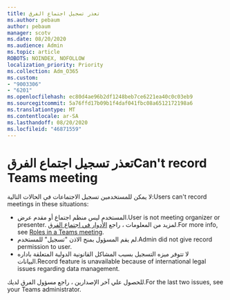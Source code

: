 ```yaml
---
title: تعذر تسجيل اجتماع الفرق
ms.author: pebaum
author: pebaum
manager: scotv
ms.date: 08/20/2020
ms.audience: Admin
ms.topic: article
ROBOTS: NOINDEX, NOFOLLOW
localization_priority: Priority
ms.collection: Adm_O365
ms.custom:
- "9003306"
- "6201"
ms.openlocfilehash: ec80d4ae96b2df1248beb7ce6221ea40c0c03eb9
ms.sourcegitcommit: 5a76ffd17b09b1f4daf041fbc08a6512172198a6
ms.translationtype: MT
ms.contentlocale: ar-SA
ms.lasthandoff: 08/20/2020
ms.locfileid: "46871559"
---
```

# <a name="cant-record-teams-meeting"></a><span data-ttu-id="afb49-102">تعذر تسجيل اجتماع الفرق</span><span class="sxs-lookup"><span data-stu-id="afb49-102">Can't record Teams meeting</span></span>

<span data-ttu-id="afb49-103">لا يمكن للمستخدمين تسجيل الاجتماعات في الحالات التالية:</span><span class="sxs-lookup"><span data-stu-id="afb49-103">Users can't record meetings in these situations:</span></span>  

- <span data-ttu-id="afb49-104">المستخدم ليس منظم اجتماع أو مقدم عرض.</span><span class="sxs-lookup"><span data-stu-id="afb49-104">User is not meeting organizer or presenter.</span></span> <span data-ttu-id="afb49-105">لمزيد من المعلومات ، راجع [الأدوار في اجتماع الفرق](https://support.microsoft.com/office/roles-in-a-teams-meeting-c16fa7d0-1666-4dde-8686-0a0bfe16e019).</span><span class="sxs-lookup"><span data-stu-id="afb49-105">For more info, see [Roles in a Teams meeting](https://support.microsoft.com/office/roles-in-a-teams-meeting-c16fa7d0-1666-4dde-8686-0a0bfe16e019).</span></span>
- <span data-ttu-id="afb49-106">لم يقم المسؤول بمنح الاذن "تسجيل" للمستخدم.</span><span class="sxs-lookup"><span data-stu-id="afb49-106">Admin did not give record permission to user.</span></span>
- <span data-ttu-id="afb49-107">لا تتوفر ميزه التسجيل بسبب المشاكل القانونية الدولية المتعلقة باداره البيانات.</span><span class="sxs-lookup"><span data-stu-id="afb49-107">Record feature is unavailable because of international legal issues regarding data management.</span></span>

<span data-ttu-id="afb49-108">للحصول علي آخر الإصدارين ، راجع مسؤول الفرق لديك.</span><span class="sxs-lookup"><span data-stu-id="afb49-108">For the last two issues, see your Teams administrator.</span></span>
